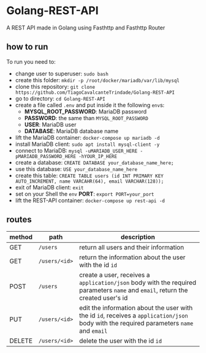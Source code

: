 # Golang-REST-API
A REST API made in Golang using Fasthttp and Fasthttp Router

## how to run
To run you need to:
* change user to superuser: `sudo bash`
* create this folder: `mkdir -p /root/docker/mariadb/var/lib/mysql`
* clone this repository: `git clone https://github.com/TiagoCavalcanteTrindade/Golang-REST-API`
* go to directory: `cd Golang-REST-API`
* create a file called `.env` and put inside it the following `env`s:
	* **MYSQL_ROOT_PASSWORD**: MariaDB password
	* **PASSWORD**: the same than `MYSQL_ROOT_PASSWORD`
	* **USER**: MariaDB user
	* **DATABASE**: MariaDB database name
* lift the MariaDB container: `docker-compose up mariadb -d`
* install MariaDB client: `sudo apt install mysql-client -y`
* connect to MariaDB: `mysql -uMARIADB_USER_HERE -pMARIADB_PASSWORD_HERE -hYOUR_IP_HERE`
* create a database: `CREATE DATABASE your_database_name_here;`
* use this database: `USE your_database_name_here`
* create this table: `CREATE TABLE users (id INT PRIMARY KEY AUTO_INCREMENT, name VARCAHR(64), email VARCHAR(128));`
* exit of MariaDB client: `exit`
* set on your Shell the `env` **PORT**: `export PORT=your_port`
* lift the REST-API container: `docker-compose up rest-api -d`

## routes
| method | path          | description |
|--------|---------------|-------------|
| GET    | `/users`      | return all users and their information
| GET    | `/users/<id>` | return the information about the user with the id `id`
| POST   | `/users`      | create a user, receives a `application/json` body with the required parameters `name` and `email`, return the created user's id
| PUT    | `/users/<id>` | edit the information about the user with the id `id`, receives a `application/json` body with the required parameters `name` and `email`
| DELETE | `/users/<id>` | delete the user with the id `id`